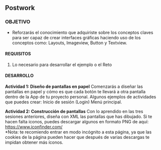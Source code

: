 ## Postwork

### OBJETIVO 
 - Reforzarás el conocimiento que adquiriste sobre los conceptos claves para ser capaz de crear interfaces gráficas haciendo uso de los conceptos como: Layouts, Imageview, Button y Textview.

#### REQUISITOS 
1. Lo necesario para desarrollar el ejemplo o el Reto 

#### DESARROLLO
**Actividad 1: Diseño de pantallas en papel**
Comenzarás a diseñar las pantallas en papel y cómo es que cada botón te llevará a otra pantalla dentro de la App de tu proyecto personal. Algunos ejemplos de actividades que puedes crear: 
Inicio de sesión (Login)
Menú principal.  

**Actividad 2: Construcción de pantallas**
Con lo aprendido en las tres sesiones anteriores, diseña con XML las pantallas que has dibujado. 
Si te hacen falta iconos, puedes descargar algunos en formato PNG de aquí:
https://www.iconfinder.com/  
*Nota: te recomiendo entrar en modo incógnito a esta página, ya que las cookies de la página pueden hacer que después de varias descargas te impidan obtener más íconos.



